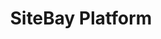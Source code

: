 ---
title:  SiteBay Platform
license: '[CC BY-ND 4.0](https://creativecommons.org/licenses/by-nd/4.0)'
aliases: ['/platform/templates']
description: 'Learn about everything templates on SiteBay!'
show_on_frontpage: true
title_short: "SiteBay Templates"
weight: 30
cascade:
    weightAge: 0
    weightSearchBoost: true
icon: "cube"
---